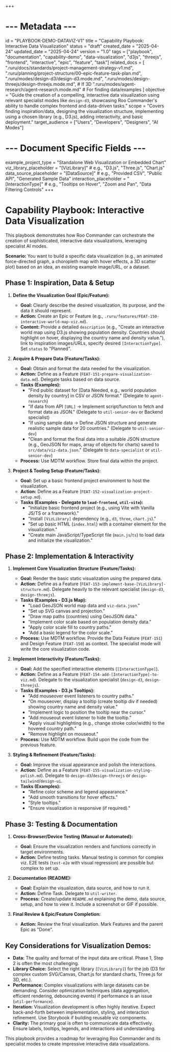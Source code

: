 +++
# --- Metadata ---
id = "PLAYBOOK-DEMO-DATAVIZ-V1"
title = "Capability Playbook: Interactive Data Visualization"
status = "draft"
created_date = "2025-04-24"
updated_date = "2025-04-24"
version = "1.0"
tags = ["playbook", "documentation", "capability-demo", "data-visualization", "d3js", "threejs", "frontend", "interactive", "epic", "feature", "task"]
related_docs = [
    ".ruru/docs/standards/project-management-strategy-v1.md",
    ".ruru/planning/project-structure/00-epic-feature-task-plan.md",
    ".ruru/modes/design-d3/design-d3.mode.md",
    ".ruru/modes/design-threejs/design-threejs.mode.md", # If 3D
    ".ruru/modes/agent-research/agent-research.mode.md" # For finding data/examples
]
objective = "Guide the creation of a compelling, interactive data visualization using relevant specialist modes like `design-d3`, showcasing Roo Commander's ability to handle complex frontend and data-driven tasks."
scope = "Covers finding inspiration/data, designing the visualization structure, implementing using a chosen library (e.g., D3.js), adding interactivity, and basic deployment."
target_audience = ["Users", "Developers", "Designers", "AI Modes"]
# --- Document Specific Fields ---
example_project_type = "Standalone Web Visualization or Embedded Chart"
viz_library_placeholder = "[VizLibrary]" # e.g., "D3.js", "Three.js", "Chart.js"
data_source_placeholder = "[DataSource]" # e.g., "Provided CSV", "Public API", "Generated Sample Data"
interaction_placeholder = "[InteractionType]" # e.g., "Tooltips on Hover", "Zoom and Pan", "Data Filtering Controls"
+++

# Capability Playbook: Interactive Data Visualization

This playbook demonstrates how Roo Commander can orchestrate the creation of sophisticated, interactive data visualizations, leveraging specialist AI modes.

**Scenario:** You want to build a specific data visualization (e.g., an animated force-directed graph, a choropleth map with hover effects, a 3D scatter plot) based on an idea, an existing example image/URL, or a dataset.

## Phase 1: Inspiration, Data & Setup

1.  **Define the Visualization Goal (Epic/Feature):**
    *   **Goal:** Clearly describe the desired visualization, its purpose, and the data it should represent.
    *   **Action:** Create an Epic or Feature (e.g., `.ruru/features/FEAT-150-interactive-world-map-viz.md`).
    *   **Content:** Provide a detailed `description` (e.g., "Create an interactive world map using D3.js showing population density. Countries should highlight on hover, displaying the country name and density value."), link to inspiration images/URLs, specify desired `[InteractionType]`. Set `status` to "Planned".

2.  **Acquire & Prepare Data (Feature/Tasks):**
    *   **Goal:** Obtain and format the data needed for the visualization.
    *   **Action:** Define as a Feature (`FEAT-151-prepare-visualization-data.md`). Delegate tasks based on data source.
    *   **Tasks (Examples):**
        *   "Find public dataset for [Data Needed, e.g., world population density by country] in CSV or JSON format." (Delegate to `agent-research`)
        *   "If data from API `[URL]` -> Implement script/function to fetch and format data as JSON." (Delegate to `util-senior-dev` or Backend specialist)
        *   "If using sample data -> Define JSON structure and generate realistic sample data for 20 countries." (Delegate to `util-senior-dev`)
        *   "Clean and format the final data into a suitable JSON structure (e.g., GeoJSON for maps, array of objects for charts) saved to `src/data/viz-data.json`." (Delegate to `data-specialist` or `util-senior-dev`)
    *   **Process:** Use MDTM workflow. Store final data within the project.

3.  **Project & Tooling Setup (Feature/Tasks):**
    *   **Goal:** Set up a basic frontend project environment to host the visualization.
    *   **Action:** Define as a Feature (`FEAT-152-visualization-project-setup.md`).
    *   **Tasks (Examples - Delegate to `lead-frontend`, `util-vite`):**
        *   "Initialize basic frontend project (e.g., using Vite with Vanilla JS/TS or a framework)."
        *   "Install `[VizLibrary]` dependency (e.g., `d3`, `three`, `chart.js`)."
        *   "Set up basic HTML (`index.html`) with a container element for the visualization."
        *   "Create main JavaScript/TypeScript file (`main.js`/`ts`) to load data and initialize the visualization."

## Phase 2: Implementation & Interactivity

1.  **Implement Core Visualization Structure (Feature/Tasks):**
    *   **Goal:** Render the basic static visualization using the prepared data.
    *   **Action:** Define as a Feature (`FEAT-153-implement-base-[VizLibrary]-structure.md`). Delegate heavily to the relevant specialist (`design-d3`, `design-threejs`).
    *   **Tasks (Examples - D3.js Map):**
        *   "Load GeoJSON world map data and `viz-data.json`."
        *   "Set up SVG canvas and projection."
        *   "Draw map paths (countries) using GeoJSON data."
        *   "Implement color scale based on population density data."
        *   "Apply color scale fill to country paths."
        *   "Add a basic legend for the color scale."
    *   **Process:** Use MDTM workflow. Provide the Data Feature (`FEAT-151`) and Design Feature (`FEAT-150`) as context. The specialist mode will write the core visualization code.

2.  **Implement Interactivity (Feature/Tasks):**
    *   **Goal:** Add the specified interactive elements (`[InteractionType]`).
    *   **Action:** Define as a Feature (`FEAT-154-add-[InteractionType]-to-viz.md`). Delegate to the visualization specialist (`design-d3`, `design-threejs`).
    *   **Tasks (Examples - D3.js Tooltips):**
        *   "Add mouseover event listeners to country paths."
        *   "On mouseover, display a tooltip (create tooltip div if needed) showing country name and density value."
        *   "Implement logic to position the tooltip near the cursor."
        *   "Add mouseout event listener to hide the tooltip."
        *   "Apply visual highlighting (e.g., change stroke color/width) to the hovered country path."
        *   "Remove highlight on mouseout."
    *   **Process:** Use MDTM workflow. Build upon the code from the previous feature.

3.  **Styling & Refinement (Feature/Tasks):**
    *   **Goal:** Improve the visual appearance and polish the interactions.
    *   **Action:** Define as a Feature (`FEAT-155-visualization-styling-polish.md`). Delegate to `design-d3`/`design-threejs` or `design-tailwind`/`design-ui`.
    *   **Tasks (Examples):**
        *   "Refine color scheme and legend appearance."
        *   "Add smooth transitions for hover effects."
        *   "Style tooltips."
        *   "Ensure visualization is responsive (if required)."

## Phase 3: Testing & Documentation

1.  **Cross-Browser/Device Testing (Manual or Automated):**
    *   **Goal:** Ensure the visualization renders and functions correctly in target environments.
    *   **Action:** Define testing tasks. Manual testing is common for complex viz. E2E tests (`test-e2e` with visual regression) are possible but complex to set up.

2.  **Documentation (README):**
    *   **Goal:** Explain the visualization, data source, and how to run it.
    *   **Action:** Define Task. Delegate to `util-writer`.
    *   **Process:** Create/update `README.md` explaining the demo, data source, setup, and how to view it. Include a screenshot or GIF if possible.

3.  **Final Review & Epic/Feature Completion:**
    *   **Action:** Review the final visualization. Mark Features and the parent Epic as "Done".

## Key Considerations for Visualization Demos:

*   **Data:** The quality and format of the input data are critical. Phase 1, Step 2 is often the most challenging.
*   **Library Choice:** Select the right library (`[VizLibrary]`) for the job (D3 for complex custom SVG/Canvas, Chart.js for standard charts, Three.js for 3D, etc.).
*   **Performance:** Complex visualizations with large datasets can be demanding. Consider optimization techniques (data aggregation, efficient rendering, debouncing events) if performance is an issue (`util-performance`).
*   **Iteration:** Visualization development is often highly iterative. Expect back-and-forth between implementation, styling, and interaction refinement. Use Storybook if building reusable viz components.
*   **Clarity:** The primary goal is often to communicate data effectively. Ensure labels, tooltips, legends, and interactions aid understanding.

This playbook provides a roadmap for leveraging Roo Commander and its specialist modes to create impressive interactive data visualizations.
